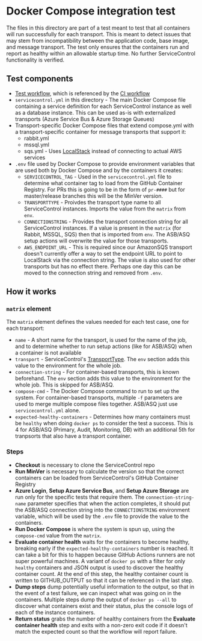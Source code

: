 # Docker Compose integration test

The files in this directory are part of a test meant to test that all containers will run successfully for each transport. This is meant to detect issues that may stem from incompatibility between the application code, base image, and message transport. The test only ensures that the containers run and report as healthy within an allowable startup time. No further ServiceControl functionality is verified.

## Test components

* [Test workflow](/.github/workflows/container-integration-test.yml), which is referenced by the [CI workflow](/.github/workflows/container-integration-test.yml)
* `servicecontrol.yml` in this directory - The main Docker Compose file containing a service definition for each ServiceControl instance as well as a database instance. This can be used as-is with externalized transports (Azure Service Bus & Azure Storage Queues)
* Transport-specific Docker Compose files that extend compose.yml with a transport-specific container for message transports that support it:
  * rabbit.yml
  * mssql.yml
  * sqs.yml - Uses [LocalStack](https://www.localstack.cloud/) instead of connecting to actual AWS services
* `.env` file used by Docker Compose to provide environment variables that are used both by Docker Compose and by the containers it creates:
  * `SERVICECONTROL_TAG` - Used in the `servicecontrol.yml` file to determine what container tag to load from the GitHub Container Registry. For PRs this is going to be in the form of `pr-####` but for master/release branches this will be the MinVer version.
  * `TRANSPORTTYPE` - Proivdes the transport type name to all ServiceControl instances. Imports the value from the `matrix` from `env`.
  * `CONNECTIONSTRING` - Provides the transport connection string for all ServiceControl instances. If a value is present in the `matrix` (for Rabbit, MSSQL, SQS) then that is imported from `env`. The ASB/ASQ setup actions will overwrite the value for those transports.
  * `AWS_ENDPOINT_URL` - This is required since our AmazonSQS transport doesn't currently offer a way to set the endpoint URL to point to LocalStack via the connection string. The value is also used for other transports but has no effect there. Perhaps one day this can be moved to the connection string and removed from `.env`.

## How it works

### `matrix` element

The `matrix` element defines the values needed for each test case, one for each transport:

* `name` - A short name for the transport, is used for the name of the job, and to determine whether to run setup actions (like for ASB/ASQ) when a container is not available
* `transport` - ServiceControl's [TransportType](https://docs.particular.net/servicecontrol/transports). The `env` section adds this value to the environment for the whole job.
* `connection-string` - For container-based transports, this is known beforehand. The `env` section adds this value to the environment for the whole job. This is skipped for ASB/ASQ.
* `compose-cmd` - The Docker Compose command to run to set up the system. For container-based transports, multiple `-f` parameters are used to merge multiple compose files together. ASB/ASQ just use `servicecontrol.yml` alone.
* `expected-healthy-containers` - Determines how many containers must be `healthy` when doing `docker ps` to consider the test a success. This is 4 for ASB/ASQ (Primary, Audit, Monitoring, DB) with an additional 5th for tranpsorts that also have a transport container.

### Steps

* **Checkout** is necessary to clone the ServiceControl repo
* **Run MinVer** is necessary to calculate the version so that the correct containers can be loaded from ServiceControl's GitHub Container Registry
* **Azure Login**, **Setup Azure Service Bus**, and **Setup Azure Storage** are run only for the specific tests that require them. The `connection-string-name` parameter specifies that when the action completes, it should put the ASB/ASQ connection string into the `CONNECTIONSTRING` environment variable, which will be used by the `.env` file to provide the value to the containers.
* **Run Docker Compose** is where the system is spun up, using the `compose-cmd` value from the `matrix`.
* **Evaluate container health** waits for the containers to become healthy, breaking early if the `expected-healthy-containers` number is reached. It can take a bit for this to happen because GitHub Actions runners are not super powerful machines. A variant of `docker ps` with a filter for only `healthy` containers and JSON output is used to discover the healthy container count. At the end of this step, the healthy container count is written to GITHUB_OUTPUT so that it can be referenced in the last step.
* **Dump steps** dump potentially useful information to the output, so that in the event of a test failure, we can inspect what was going on in the containers. Multiple steps dump the output of `docker ps --all` to discover what containers exist and their status, plus the console logs of each of the instance containers.
* **Return status** grabs the number of healthy containers from the **Evaluate container health** step and exits with a non-zero exit code if it doesn't match the expected count so that the workflow will report failure.

